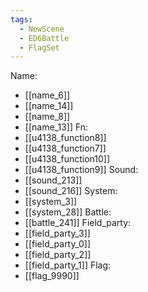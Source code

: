 ```yaml
---
tags:
  - NewScene
  - ED6Battle
  - FlagSet
---
```

Name:
- [[name_6]]
- [[name_14]]
- [[name_8]]
- [[name_13]]
Fn:
- [[u4138_function8]]
- [[u4138_function7]]
- [[u4138_function10]]
- [[u4138_function9]]
Sound:
- [[sound_213]]
- [[sound_216]]
System:
- [[system_3]]
- [[system_28]]
Battle:
- [[battle_241]]
Field_party:
- [[field_party_3]]
- [[field_party_0]]
- [[field_party_2]]
- [[field_party_1]]
Flag:
- [[flag_9990]]
